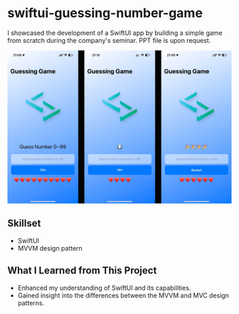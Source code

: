 # swiftui-guessing-number-game

I showcased the development of a SwiftUI app by building a simple game from scratch during the company's seminar.
PPT file is upon request.

![guessing_game_demo_image](/README/guessing-number-game-demo.JPG)

## Skillset
- SwiftUI
- MVVM design pattern

## What I Learned from This Project
- Enhanced my understanding of SwiftUI and its capabilities.
- Gained insight into the differences between the MVVM and MVC design patterns.
